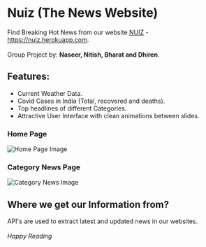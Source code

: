 # Nuiz (The News Website)

Find Breaking Hot News from our website [NUIZ](https://nuiz.herokuapp.com/home) - https://nuiz.herokuapp.com.
<br /><br />
Group Project by:  **Naseer, Nitish, Bharat and Dhiren**.

## Features:
* Current Weather Data.
* Covid Cases in India (Total, recovered and deaths).
* Top headlines of different Categories.
* Attractive User Interface with clean animations between slides.

### Home Page
![Home Page Image](https://github.com/MdNaseerHussain/Nuiz-The-News-Website/blob/main/public/PageScreenshots/Screenshot%202021-07-08%20220714.png)

### Category News Page
![Category News Image](https://github.com/MdNaseerHussain/Nuiz-The-News-Website/blob/main/public/PageScreenshots/Screenshot%202021-07-08%20220926.png)

## Where we get our Information from?
API's are used to extract latest and updated news in our websites.
<br />
<br />
*Happy Reading*

